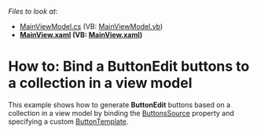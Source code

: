 <!-- default file list -->
*Files to look at*:

* [MainViewModel.cs](./CS/DXSample/ViewModels/MainViewModel.cs) (VB: [MainViewModel.vb](./VB/DXSample/ViewModels/MainViewModel.vb))
* **[MainView.xaml](./CS/DXSample/Views/MainView.xaml) (VB: [MainView.xaml](./VB/DXSample/Views/MainView.xaml))**
<!-- default file list end -->
# How to: Bind a ButtonEdit buttons to a collection in a view model

This example shows how to generate **ButtonEdit** buttons based on a collection in a view model by binding the [ButtonsSource](https://documentation.devexpress.com/WPF/DevExpress.Xpf.Editors.ButtonEdit.ButtonsSource.property) property and specifying a custom [ButtonTemplate](https://documentation.devexpress.com/WPF/DevExpress.Xpf.Editors.ButtonEdit.ButtonTemplate.property).
